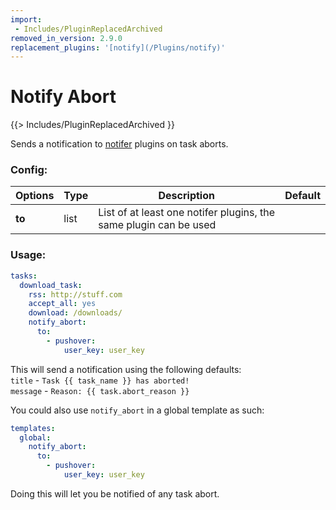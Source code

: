 ```yaml
---
import:
 - Includes/PluginReplacedArchived
removed_in_version: 2.9.0
replacement_plugins: '[notify](/Plugins/notify)'
---
```

# Notify Abort
{{> Includes/PluginReplacedArchived }}

Sends a notification to [notifer](/Plugins/Notifiers) plugins on task aborts.


### Config:

| Options |Type|  Description | Default |
| --- | ---| --- |---|
|**to**|list|List of at least one notifer plugins, the same plugin can be used 
### Usage:
```yaml
tasks:
  download_task:
    rss: http://stuff.com
    accept_all: yes
    download: /downloads/
    notify_abort:
      to:
        - pushover:
            user_key: user_key
```
This will send a notification using the following defaults:  
`title` -  `Task {{ task_name }} has aborted!`  
`message` - `Reason: {{ task.abort_reason }}`

You could also use `notify_abort` in a global template as such:
```yaml
templates:
  global:
    notify_abort:
      to:
        - pushover:
            user_key: user_key
```
Doing this will let you be notified of any task abort.
